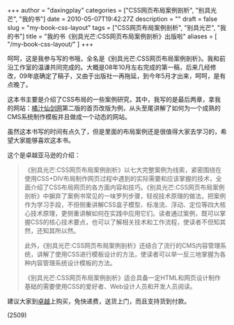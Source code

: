 +++
author = "daxingplay"
categories = ["CSS网页布局案例剖析", "别具光芒", "我的书"]
date = 2010-05-07T19:42:27Z
description = ""
draft = false
slug = "my-book-css-layout"
tags = ["CSS网页布局案例剖析", "别具光芒", "我的书"]
title = "我的书《别具光芒:CSS网页布局案例剖析》出版啦"
aliases = [
    "/my-book-css-layout/"
]
+++


呵呵，这是我参与写的书哦，全名是《别具光芒:CSS网页布局案例剖析》。我和前沿工作室的温谦共同完成的。大概是08年10月左右完成的第一稿，后来几经修改，09年底确定了稿子，又由于出版社一再拖延，到今年5月才出来，呵呵，是有点晚了。

这本书主要是介绍了CSS布局的一些案例研究，其中，我写的是最后两章，拿我的网站：[橘汁仙剑网](http://www.ojpal.com)第二版的首页改版为例，从头至尾讲解了如何为一个成熟的CMS系统制作模板并且做成一个动态的网站。

虽然这本书写的时间有点久了，但是里面的布局案例还是很值得大家去学习的，希望大家能够喜欢这本书。

这个是卓越亚马逊的介绍：

> 《别具光芒:CSS网页布局案例剖析》以七大完整案例为线索，紧密围绕在使用CSS+DIV布局制作网页过程中遇到的实际需要和应该掌握的技术，全面介绍了CSS布局网页的各方面内容和技巧。《别具光芒:CSS网页布局案例剖析》中摒弃了案例书常见的一味罗列步骤，轻视技术原理的做法，把案例作为学习手段，不但侧重讲解CSS盒子模型、标准流、浮动、定位等四大核心技术原理，更侧重讲解如何在实践中应用它们。读者通过案例，既可以掌握CSS的核心技术要点，也可以了解相关技术和工作流程，使读者不但知其然，还知其所以然。
> 
> 此外，《别具光芒:CSS网页布局案例剖析》还结合了流行的CMS内容管理系统，讲解了使用CSS进行模板设计的方法，使读者可以举一反三地掌握为各种内容管理系统设计模板的方法。
> 
> 《别具光芒:CSS网页布局案例剖析》适合具备一定HTML和网页设计制作基础的需要使用CSS的爱好者、Web设计人员和开发人员阅读。

建议大家到[卓越](http://www.amazon.cn/?source=daxingplay)上购买，免快递费，送货上门，而且支持货到付款。

 (2509)


